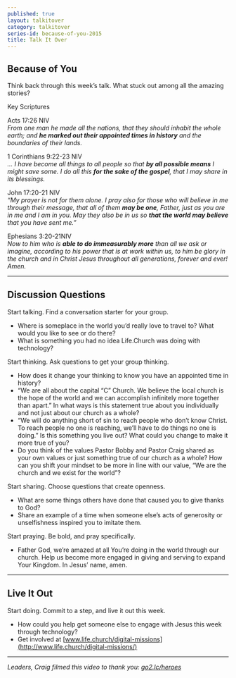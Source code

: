 ```yaml
---
published: true
layout: talkitover
category: talkitover
series-id: because-of-you-2015
title: Talk It Over
---
```


## Because of You
<p class="lead">Think back through this week’s talk. What stuck out among all the amazing stories?</p> 

Key Scriptures

Acts 17:26 NIV  
_From one man he made all the nations, that they should inhabit the whole earth; and **he marked out their appointed times in history** and the boundaries of their lands._

1 Corinthians 9:22-23 NIV  
_... I have become all things to all people so that **by all possible means** I might save some. I do all this **for the sake of the gospel**, that I may share in its blessings._

John 17:20-21 NIV  
_“My prayer is not for them alone. I pray also for those who will believe in me through their message, that all of them **may be one**, Father, just as you are in me and I am in you. May they also be in us so **that the world may believe** that you have sent me.”_

Ephesians 3:20-21NIV  
_Now to him who is **able to do immeasurably more** than all we ask or imagine, according to his power that is at work within us, to him be glory in the church and in Christ Jesus throughout all generations, forever and ever! Amen._

* * *

## Discussion Questions
<p class="lead">Start talking. Find a conversation starter for your group.</p> 

* Where is someplace in the world you’d really love to travel to? What would you like to see or do there?
* What is something you had no idea Life.Church was doing with technology?

<p class="lead">Start thinking. Ask questions to get your group thinking.</p> 

* How does it change your thinking to know you have an appointed time in history?
* “We are all about the capital “C” Church. We believe the local church is the hope of the world and we can accomplish infinitely more together than apart.” In what ways is this statement true about you individually and not just about our church as a whole?
* “We will do anything short of sin to reach people who don’t know Christ. To reach people no one is reaching, we’ll have to do things no one is doing.” Is this something you live out? What could you change to make it more true of you?
* Do you think of the values Pastor Bobby and Pastor Craig shared as your own values or just something true of our church as a whole? How can you shift your mindset to be more in line with our value, “We are the church and we exist for the world”?
 
<p class="lead">Start sharing. Choose questions that create openness.</p> 

* What are some things others have done that caused you to
give thanks to God?
* Share an example of a time when someone else’s acts of generosity or unselfishness inspired you to imitate them.

<p class="lead">Start praying. Be bold, and pray specifically.</p> 

* Father God, we’re amazed at all You’re doing in the world through our church. Help us become more engaged in giving and serving to expand Your Kingdom. In Jesus’ name, amen.

* * *

## Live It Out
<p class="lead">Start doing. Commit to a step, and live it out this week.</p>

* How could you help get someone else to engage with Jesus this week through technology?
* Get involved at [www.life.church/digital-missions](http://www.life.church/digital-missions/)

* * *

_Leaders, Craig filmed this video to thank you: [go2.lc/heroes](http://leaders.lifechurch.tv/you-are-the-heroes/)_
